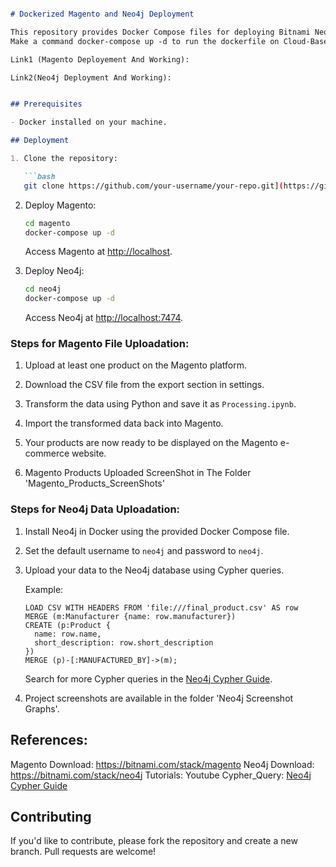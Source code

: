```markdown

# Dockerized Magento and Neo4j Deployment

This repository provides Docker Compose files for deploying Bitnami Neo4j and Magento containers. Follow the steps below to set up and run the applications on your local machine or any cloud-based platform.
Make a command docker-compose up -d to run the dockerfile on Cloud-Based Platform or Local Deployment In Local Docker Because of '' Charges Incurred On The Cloud-Based This Project is Deployed On Local Docker Desktop Recorded Video Are Uploaded On YouTube

Link1 (Magento Deployement And Working): 

Link2(Neo4j Deployment And Working):


## Prerequisites

- Docker installed on your machine.

## Deployment

1. Clone the repository:

   ```bash
   git clone https://github.com/your-username/your-repo.git](https://github.com/dev-codes1m/Magento-Neo4j-Project.git

   ```

2. Deploy Magento:

   ```bash
   cd magento
   docker-compose up -d
   ```

   Access Magento at [http://localhost](http://localhost/admin).

3. Deploy Neo4j:

   ```bash
   cd neo4j
   docker-compose up -d
   ```

   Access Neo4j at [http://localhost:7474](http://localhost:7474).

### Steps for Magento File Uploadation:

1. Upload at least one product on the Magento platform.

2. Download the CSV file from the export section in settings.

3. Transform the data using Python and save it as `Processing.ipynb`.

4. Import the transformed data back into Magento.

5. Your products are now ready to be displayed on the Magento e-commerce website.

6. Magento Products Uploaded ScreenShot in The Folder 'Magento_Products_ScreenShots' 

### Steps for Neo4j Data Uploadation:

1. Install Neo4j in Docker using the provided Docker Compose file.

2. Set the default username to `neo4j` and password to `neo4j`.

3. Upload your data to the Neo4j database using Cypher queries.

   Example:

   ```cypher
   LOAD CSV WITH HEADERS FROM 'file:///final_product.csv' AS row
   MERGE (m:Manufacturer {name: row.manufacturer})
   CREATE (p:Product {
     name: row.name,
     short_description: row.short_description
   })
   MERGE (p)-[:MANUFACTURED_BY]->(m);
   ```

   Search for more Cypher queries in the [Neo4j Cypher Guide](https://neo4j.com/docs/cypher-manual/current/).

4. Project screenshots are available in the folder 'Neo4j Screenshot Graphs'.

## References:
   Magento Download: https://bitnami.com/stack/magento
   Neo4j Download: https://bitnami.com/stack/neo4j
   Tutorials: Youtube
   Cypher_Query: [Neo4j Cypher Guide](https://neo4j.com/docs/cypher-manual/current/introduction/)
## Contributing

If you'd like to contribute, please fork the repository and create a new branch. Pull requests are welcome!

